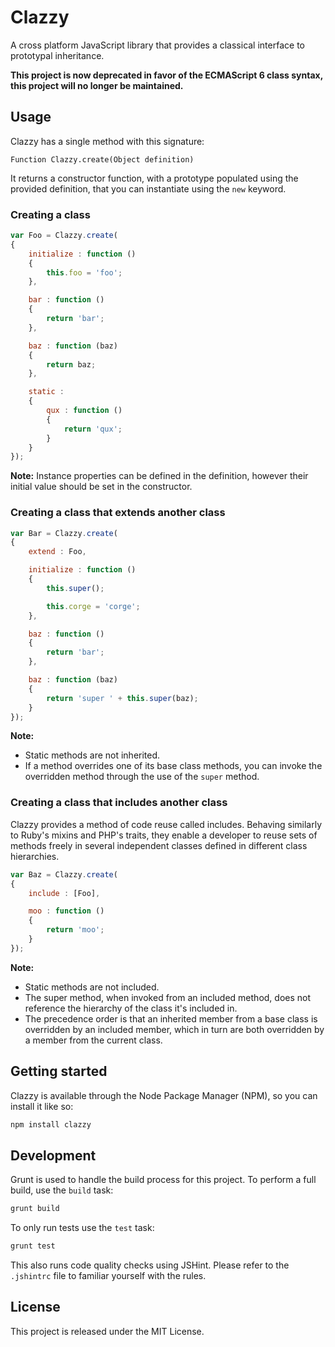 # Clazzy

A cross platform JavaScript library that provides a classical interface to prototypal inheritance.

**This project is now deprecated in favor of the ECMAScript 6 class syntax, this project will no longer be maintained.**

## Usage

Clazzy has a single method with this signature:

```
Function Clazzy.create(Object definition)
```

It returns a constructor function, with a prototype populated using the provided definition, that you can instantiate using the `new` keyword.

### Creating a class

``` js
var Foo = Clazzy.create(
{
	initialize : function ()
	{
		this.foo = 'foo';
	},

	bar : function ()
	{
		return 'bar';
	},

	baz : function (baz)
	{
		return baz;
	},

	static :
	{
		qux : function ()
		{
			return 'qux';
		}
	}
});
```

**Note:** Instance properties can be defined in the definition, however their initial value should be set in the constructor.

### Creating a class that extends another class

``` js
var Bar = Clazzy.create(
{
	extend : Foo,

	initialize : function ()
	{
		this.super();

		this.corge = 'corge';
	},

	baz : function ()
	{
		return 'bar';
	},

	baz : function (baz)
	{
		return 'super ' + this.super(baz);
	}
});
```

**Note:**

* Static methods are not inherited.
* If a method overrides one of its base class methods, you can invoke the overridden method through the use of the `super` method.

### Creating a class that includes another class

Clazzy provides a method of code reuse called includes. Behaving similarly to Ruby's mixins and PHP's traits, they enable a developer to reuse sets of methods freely in several independent classes defined in different class hierarchies.

``` js
var Baz = Clazzy.create(
{
	include : [Foo],

	moo : function ()
	{
		return 'moo';
	}
});
```

**Note:**

* Static methods are not included.
* The super method, when invoked from an included method, does not reference the hierarchy of the class it's included in.
* The precedence order is that an inherited member from a base class is overridden by an included member, which in turn are both overridden by a member from the current class.

## Getting started

Clazzy is available through the Node Package Manager (NPM), so you can install it like so:

``` sh
npm install clazzy
```

## Development

Grunt is used to handle the build process for this project. To perform a full build, use the `build` task:

``` sh
grunt build
```

To only run tests use the `test` task:

``` sh
grunt test
```

This also runs code quality checks using JSHint. Please refer to the `.jshintrc` file to familiar yourself with the rules.

## License

This project is released under the MIT License.
